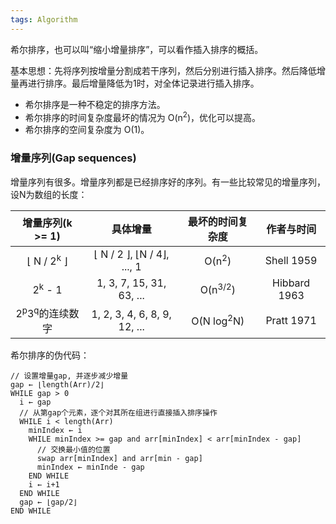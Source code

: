 ```yaml
---
tags: Algorithm
---
```

希尔排序，也可以叫“缩小增量排序”，可以看作插入排序的概括。 

基本思想：先将序列按增量分割成若干序列，然后分别进行插入排序。然后降低增量再进行排序。最后增量降低为1时，对全体记录进行插入排序。

- 希尔排序是一种不稳定的排序方法。
- 希尔排序的时间复杂度最坏的情况为 O(n<sup>2</sup>)，优化可以提高。
- 希尔排序的空间复杂度为 O(1)。

### 增量序列(Gap sequences)
增量序列有很多。增量序列都是已经排序好的序列。有一些比较常见的增量序列，设N为数组的长度：

| 增量序列(k >= 1) | 具体增量 | 最坏的时间复杂度 | 作者与时间 |
| :-------------: | :-----: | :-------------: | :-------: |
| ⌊ N / 2<sup>k</sup> ⌋ | ⌊ N / 2 ⌋, ⌊N / 4⌋, ..., 1| O(n<sup>2</sup>) | Shell 1959|
| 2<sup>k</sup> - 1 | 1, 3, 7, 15, 31, 63, ... | O(n<sup>3/2</sup>) | Hibbard 1963 |
| 2<sup>p</sup>3<sup>q</sup>的连续数字 | 1, 2, 3, 4, 6, 8, 9, 12, ... | O(N log<sup>2</sup>N) | Pratt 1971 |

希尔排序的伪代码：
```
// 设置增量gap, 并逐步减少增量
gap ← ⌊length(Arr)/2⌋
WHILE gap > 0
  i ← gap
  // 从第gap个元素，逐个对其所在组进行直接插入排序操作
  WHILE i < length(Arr)
    minIndex ← i
    WHILE minIndex >= gap and arr[minIndex] < arr[minIndex - gap]
      // 交换最小值的位置
      swap arr[minIndex] and arr[min - gap]
      minIndex ← minInde - gap
    END WHILE
    i ← i+1
  END WHILE
  gap ← ⌊gap/2⌋
END WHILE
```